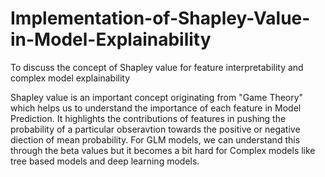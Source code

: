 # Implementation-of-Shapley-Value-in-Model-Explainability
To discuss the concept of Shapley value for feature interpretability and complex model explainability

Shapley value is an important concept originating from "Game Theory" which helps us to understand the importance of each feature in Model Prediction. It highlights the contributions of features in pushing the probability of a particular obseravtion towards the positive or negative diection of mean probability. For GLM models, we can understand this through the beta values but it becomes a bit hard for Complex models like tree based models and deep learning models. 
